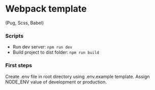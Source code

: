# Webpack template

(Pug, Scss, Babel)

### Scripts

- Run dev server: `npm run dev`
- Build project to dist folder: `npm run build`

### First steps

Create .env file in root directory using .env.example template.
Assign NODE_ENV value of development or production.
